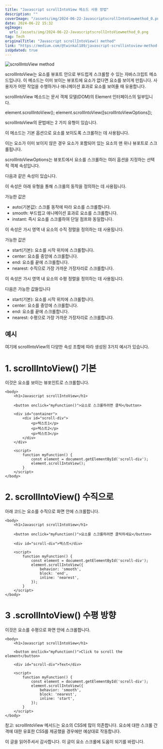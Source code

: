 ```yaml
---
title: "Javascript scrollIntoView 메소드 사용 방법"
description: ""
coverImage: "/assets/img/2024-06-22-JavascriptscrollIntoViewmethod_0.png"
date: 2024-06-22 15:32
ogImage: 
  url: /assets/img/2024-06-22-JavascriptscrollIntoViewmethod_0.png
tag: Tech
originalTitle: "Javascript scrollIntoView() method"
link: "https://medium.com/@twinkal189/javascript-scrollintoview-method-198436f81648"
isUpdated: true
---
```






![scrollIntoView method](/assets/img/2024-06-22-JavascriptscrollIntoViewmethod_0.png)

scrollIntoView는 요소를 뷰포트 안으로 부드럽게 스크롤할 수 있는 자바스크립트 메소드입니다. 이 메소드는 이미 보이는 뷰포트에 요소가 없다면 요소를 보이게 만듭니다. 사용자가 어떤 작업을 수행하거나 애니메이션 효과로 요소를 보여줄 때 유용합니다.

scrollIntoView 메소드는 문서 객체 모델(DOM)의 Element 인터페이스의 일부입니다.

element.scrollIntoView();
element.scrollIntoView([scrollIntoViewOptions]);

<div class="content-ad"></div>

scrollIntoView의 문법에는 2 가지 유형이 있습니다.

이 메소드는 기본 옵션으로 요소를 보이도록 스크롤하는 데 사용됩니다.

이는 요소가 이미 보이지 않은 경우 요소가 포함되어 있는 요소의 맨 위나 뷰포트로 스크롤됩니다.

scrollIntoViewOptions는 뷰포트에서 요소를 스크롤하는 여러 옵션을 지정하는 선택적 객체 속성입니다.

<div class="content-ad"></div>

다음과 같은 속성이 있습니다.

이 속성은 아래 유형을 통해 스크롤의 동작을 정의하는 데 사용됩니다.

가능한 값은

- auto(기본값): 스크롤 동작에 따라 요소를 스크롤합니다.
- smooth: 부드럽고 애니메이션 효과로 요소를 스크롤합니다.
- instant: 즉시 요소를 스크롤하여 단일 점프와 동일합니다.

<div class="content-ad"></div>

이 속성은 가시 영역 내 요소의 수직 정렬을 정의하는 데 사용됩니다.

가능한 값은

- start(기본): 요소를 시작 위치에 스크롤합니다.
- center: 요소를 중앙에 스크롤합니다.
- end: 요소를 끝에 스크롤합니다.
- nearest: 수직으로 가장 가까운 가장자리로 스크롤합니다.

이 속성은 가시 영역 내 요소의 수평 정렬을 정의하는 데 사용됩니다.

<div class="content-ad"></div>

다음은 가능한 값들입니다

- start(기본): 요소를 시작 위치에 스크롤합니다.
- center: 요소를 중앙에 스크롤합니다.
- end: 요소를 끝에 스크롤합니다.
- nearest: 수평으로 가장 가까운 가장자리로 스크롤합니다.

## 예시

여기에 scrollIntoView의 다양한 속성 조합에 따라 생성된 3가지 예시가 있습니다.

<div class="content-ad"></div>

# 1. scrollIntoView() 기본

이것은 요소를 보이는 뷰포인트로 스크롤합니다.

<!DOCTYPE html>
<html>
    <style>
        #container {
            height: 250px;
            overflow: auto;
        }
        #scroll-div {
            margin: 500px;
            height: 800px;
            background-color: pink;
        }
    </style>

    <body>
        <h1>Javascript scrollIntoView</h1>

        <button onclick="myFunction()">요소로 스크롤하려면 클릭</button>

        <div id="container">
            <div id="scroll-div">
                <p>텍스트1</p>
                <p>텍스트2</p>
                <p>텍스트3</p>
            </div>
        </div>

        <script>
            function myFunction() {
                const element = document.getElementById('scroll-div');
                element.scrollIntoView();
            }
        </script>
    </body>
</html>

# 2. scrollIntoView() 수직으로

<div class="content-ad"></div>

아래 코드는 요소를 수직으로 화면 안에 스크롤합니다.

<!DOCTYPE html>
<html>
    <style>
        #scroll-div {
            margin-top: 100px;
            padding-right: 100%;
            height: 800px;
            background-color: pink;
            overflow: auto;
        }
    </style>

    <body>
        <h1>Javascript scrollIntoView</h1>

        <button onclick="myFunction()">요소를 스크롤하려면 클릭하세요</button>

        <div id="scroll-div">텍스트</div>

        <script>
            function myFunction() {
                const element = document.getElementById('scroll-div');
                element.scrollIntoView({
                    behavior: 'smooth',
                    block: 'end',
                    inline: 'nearest',
                });
            }
        </script>
    </body>
</html>

# 3 .scrollIntoView() 수평 방향

이것은 요소를 수평으로 화면 안에 스크롤합니다.

<div class="content-ad"></div>

<!DOCTYPE html>
<html>
    <style>
        #scroll-div {
            margin-left: 100%;
            padding-right: 100%;
            height: 800px;
            background-color: pink;
            overflow: auto;
        }
    </style>

    <body>
        <h1>Javascript scrollIntoView</h1>

        <button onclick="myFunction()">Click to scroll the element</button>

        <div id="scroll-div">Text</div>

        <script>
            function myFunction() {
                const element = document.getElementById('scroll-div');
                element.scrollIntoView({
                    behavior: 'smooth',
                    block: 'nearest',
                    inline: 'start',
                });
            }
        </script>
    </body>
</html>

참고: scrollIntoView 메서드는 요소의 CSS에 많이 의존합니다. 요소에 대한 스크롤 간격에 대한 유효한 CSS를 제공했을 경우에만 예상대로 작동합니다.

이 글을 읽어주셔서 감사합니다. 이 글이 요소 스크롤에 도움이 되기를 바랍니다.